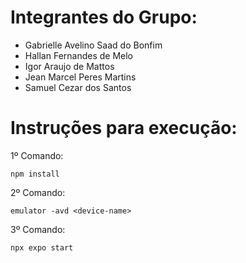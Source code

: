 
# Integrantes do Grupo:
- Gabrielle Avelino Saad do Bonfim
- Hallan Fernandes de Melo
- Igor Araujo de Mattos
- Jean Marcel Peres Martins
- Samuel Cezar dos Santos

# Instruções para execução:
1º Comando:
```
npm install
```
2º Comando:
```
emulator -avd <device-name>
```
3º Comando:
```
npx expo start
```
